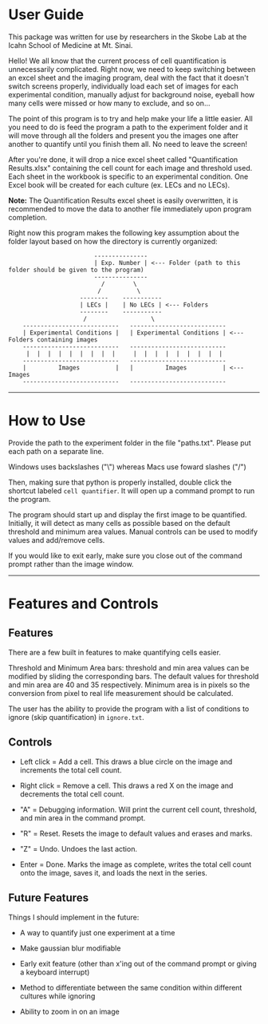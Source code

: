 # User Guide

This package was written for use by researchers in the Skobe Lab at the Icahn School of Medicine at Mt. Sinai.

Hello! We all know that the current process of cell quantification is unnecessarily complicated. Right now, we need to keep switching between an excel sheet and the imaging program, deal with the fact that it doesn't switch screens properly, individually load each set of images for each experimental condition, manually adjust for background noise, eyeball how many cells were missed or how many to exclude, and so on...

The point of this program is to try and help make your life a little easier. All you need to do is feed the program a path to the experiment folder and it will move through all the folders and present you the images one after another to quantify until you finish them all. No need to leave the screen!

After you're done, it will drop a nice excel sheet called "Quantification Results.xlsx" containing the cell count for each image and threshold used. Each sheet in the workbook is specific to an experimental condition. One Excel book will be created for each culture (ex. LECs and no LECs). 

**Note:** The Quantification Results excel sheet is easily overwritten, it is recommended to move the data to another file immediately upon program completion. 

Right now this program makes the following key assumption about the folder layout based on how the directory is currently organized:

                            ---------------
                            | Exp. Number | <--- Folder (path to this folder should be given to the program)
                            ---------------
                              /        \
                             /          \
                        --------    -----------
                        | LECs |    | No LECs | <--- Folders
                        --------    -----------
                         /                  \ 
        ---------------------------   ---------------------------
        | Experimental Conditions |   | Experimental Conditions | <--- Folders containing images
        ---------------------------   ---------------------------
         |  |  |  |  |  |  |  |  |     |  |  |  |  |  |  |  |  |  
        ---------------------------   --------------------------- 
        |         Images          |   |         Images          | <--- Images 
        ---------------------------   --------------------------- 

---

# How to Use

Provide the path to the experiment folder in the file "paths.txt". Please put each path on a separate line. 

Windows uses backslashes ("\\") whereas Macs use foward slashes ("/")

Then, making sure that python is properly installed, double click the shortcut labeled `cell quantifier`. It will open up a command prompt to run the program. 

The program should start up and display the first image to be quantified. Initially, it will detect as many cells as possible based on the default threshold and minimum area values. Manual controls can be used to modify values and add/remove cells. 

If you would like to exit early, make sure you close out of the command prompt rather than the image window. 

---

# Features and Controls

## Features

There are a few built in features to make quantifying cells easier. 

Threshold and Minimum Area bars: threshold and min area values can be modified by sliding the corresponding bars. The default values for threshold and min area are 40 and 35 respectively. Minimum area is in pixels so the conversion from pixel to real life measurement should be calculated. 

The user has the ability to provide the program with a list of conditions to ignore (skip quantification) in `ignore.txt`.

## Controls

* Left click =  Add a cell. This draws a blue circle on the image and increments the total cell count.

* Right click = Remove a cell. This draws a red X on the image and decrements the total cell count.

* "A" = Debugging information. Will print the current cell count, threshold, and min area in the command prompt. 

* "R" = Reset. Resets the image to default values and erases and marks. 

* "Z" = Undo. Undoes the last action.

* Enter = Done. Marks the image as complete, writes the total cell count onto the image, saves it, and loads the next in the series. 

## Future Features

Things I should implement in the future:

* A way to quantify just one experiment at a time

* Make gaussian blur modifiable

* Early exit feature (other than x'ing out of the command prompt or giving a keyboard interrupt)

* Method to differentiate between the same condition within different cultures while ignoring

* Ability to zoom in on an image



